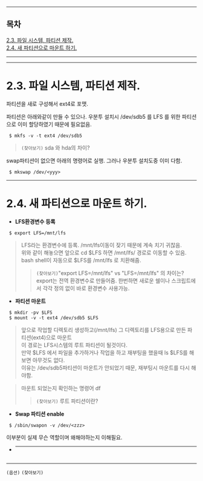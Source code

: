 --------------------
목차  
--------------------
[2.3. 파일 시스템, 파티션 제작.](#23-%ED%8C%8C%EC%9D%BC-%EC%8B%9C%EC%8A%A4%ED%85%9C-%ED%8C%8C%ED%8B%B0%EC%85%98-%EC%A0%9C%EC%9E%91)  
[2.4. 새 파티션으로 마운트 하기.](#24-%EC%83%88-%ED%8C%8C%ED%8B%B0%EC%85%98%EC%9C%BC%EB%A1%9C-%EB%A7%88%EC%9A%B4%ED%8A%B8-%ED%95%98%EA%B8%B0)  

--------------------


--------------------
# 2.3. 파일 시스템, 파티션 제작.


파티션을 새로 구성해서 ext4로 포맷.  

파티션은 아래와같이 만들 수 있으나. 우분투 설치시 /dev/sdb5 를 LFS 를 위한 파티션으로 이미 할당하였기 때문에 필요없음.  

````````````````````
 $ mkfs -v -t ext4 /dev/sdb5
````````````````````
> ``(찾아보기)`` sda 와 hda의 차이?

swap파티션이 없으면 아래의 명령어로 실행. 그러나 우분투 설치도중 이미 다함.  
````````````````````
 $ mkswap /dev/<yyy>
````````````````````


--------------------
# 2.4. 새 파티션으로 마운트 하기.


- __LFS환경변수 등록__  

````````````````````
 $ export LFS=/mnt/lfs
````````````````````
> LFS라는 환경변수에 등록. /mnt/lfs이동이 잦기 때문에 계속 치기 귀찮음.   
위와 같이 해놓으면 앞으로 cd $LFS 하면 /mnt/lfs/ 경로로 이동할 수 있음.  
bash shell이 자동으로 $LFS를 /mnt/lfs 로 치환해줌.  
>> ``(찾아보기)``"export LFS=/mnt/lfs" vs "LFS=/mnt/lfs" 의 차이는?  
	export는 전역 환경변수로 만들어줌. 한번하면 새로운 쉘이나 스크립트에서 각각 정의 없이 바로 환경변수 사용가능.  

- __파티션 마운트__  

````````````````````
 $ mkdir -pv $LFS
 $ mount -v -t ext4 /dev/sdb5 $LFS
````````````````````
> 앞으로 작업할 디렉토리 생성하고(/mnt/lfs) 그 디렉토리를 LFS용으로 만든 파티션(ext4)으로 마운트  
이 경로는 LFS시스템의 루트 파티션이 될것이다.  
만약 $LFS 에서 파일을 추가하거나 작업을 하고 재부팅을 했을때 ls $LFS를 해보면 아무것도 없다.  
이유는 /dev/sdb5파티션이 마운트가 안되었기 때문, 재부팅시 마운트를 다시 해야함.  

> 마운트 되었는지 확인하는 명령어 df  
>> ``(찾아보기)`` 루트 파티션이란?  


- __Swap 파티션 enable__  

````````````````````
 $ /sbin/swapon -v /dev/<zzz>
````````````````````
이부분이 실제 무슨 역할이며 왜해야하는지 이해필요.  


- ____  

````````````````````sh
````````````````````
--------------------
``(옵션)``
``(찾아보기)``

